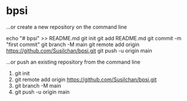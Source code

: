 # bpsi

…or create a new repository on the command line


echo "# bpsi" >> README.md
git init
git add README.md
git commit -m "first commit"
git branch -M main
git remote add origin https://github.com/Susilchan/bpsi.git
git push -u origin main


…or push an existing repository from the command line
1. git init
2. git remote add origin https://github.com/Susilchan/bpsi.git
3. git branch -M main
4. git push -u origin main
